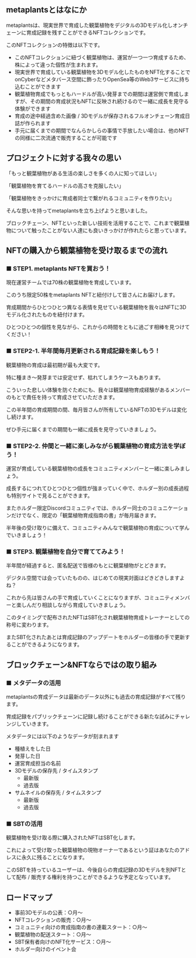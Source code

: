 ## metaplantsとはなにか

metaplantsは、現実世界で育成した観葉植物をデジタルの3Dモデル化しオンチェーンに育成記録を残すことができるNFTコレクションです。

このNFTコレクションの特徴は以下です。

- このNFTコレクションに紐づく観葉植物は、運営が一つ一つ育成するため、株によって違った個性が生まれます。
- 現実世界で育成している観葉植物を3Dモデル化したものをNFT化することでonCyberなどメタバース空間に飾ったりOpenSea等のWeb3サービスに持ち込むことができます
- 観葉植物育成でもっともハードルが高い発芽までの期間は運営側で育成しますが、その期間の育成状況もNFTに反映され続けるので一緒に成長を見守る体験ができます
- 育成の途中経過含めた画像 / 3Dモデルが保存されるフルオンチェーン育成日誌が作られます
- 手元に届くまでの期間でなんらかしらの事情で手放したい場合は、他のNFTの同様に二次流通で販売することが可能です

## プロジェクトに対する我々の思い

「もっと観葉植物がある生活の楽しさを多くの人に知ってほしい」

「観葉植物を育てるハードルの高さを克服したい」

「観葉植物をきっかけに育成者同士で繋がれるコミュニティを作りたい」

そんな思いを持ってmetaplantsを立ち上げようと思いました。

ブロックチェーン、NFTといった新しい技術を活用することで、これまで観葉植物について触ったことがない人達にも良いきっかけが作れたらと思っています。

## NFTの購入から観葉植物を受け取るまでの流れ

### ■ STEP1. metaplants NFTを買おう！

現在運営チームでは70株の観葉植物を育成しています。

このうち限定50株をmetaplants NFTと紐付けして皆さんにお届けします。

育成期間からひとつひとつ異なる表情を見せている観葉植物を我々はNFTに3Dモデル化されたものを紐付けます。

ひとつひとつの個性を見ながら、これからの時間をともに過ごす相棒を見つけてください！

### ■ STEP2-1. 半年間毎月更新される育成記録を楽しもう！

観葉植物の育成は最初期が最も大変です。

特に種まき〜発芽までは安定せず、枯れてしまうケースもあります。

こういった悲しい体験を防ぐためにも、我々は観葉植物育成経験があるメンバーのもとで責任を持って育成させていただきます。

この半年間の育成期間の間、毎月皆さんが所有しているNFTの3Dモデルは変化し続けます。

ぜひ手元に届くまでの期間も一緒に成長を見守っていきましょう。

### ■ STEP2-2. 仲間と一緒に楽しみながら観葉植物の育成方法を学ぼう！

運営が育成している観葉植物の成長をコミュニティメンバーと一緒に楽しみましょう。

成長するにつれてひとつひとつ個性が強まっていく中で、ホルダー別の成長過程も特別サイトで見ることができます。

またホルダー限定Discordコミュニティでは、ホルダー同士のコミュニケーションだけでなく、限定の「観葉植物育成指南の書」が毎月届きます。

半年後の受け取りに備えて、コミュニティみんなで観葉植物の育成について学んでいきましょう！

### ■ STEP3. 観葉植物を自分で育ててみよう！

半年間が経過すると、匿名配送で皆様のもとに観葉植物がとどきます。

デジタル空間では会っていたものの、はじめての現実対面はどきどきしますよね？

これから先は皆さんの手で育成していくことになりますが、コミュニティメンバーと楽しんだり相談しながら育成していきましょう。

このタイミングで配布されたNFTはSBT化され観葉植物育成トレーナーとしての称号に変わります。

またSBT化されたあとは育成記録のアップデートをホルダーの皆様の手で更新することができるようになります。

## ブロックチェーン&NFTならではの取り組み

### ■ メタデータの活用

metaplantsの育成データは最新のデータ以外にも過去の育成記録がすべて残ります。

育成記録をパブリックチェーンに記録し続けることができる新たな試みにチャレンジしていきます。

メタデータには以下のようなデータが刻まれます

- 種植えをした日
- 発芽した日
- 運営育成担当の名前
- 3Dモデルの保存先 /  タイムスタンプ
    - 最新版
    - 過去版
- サムネイルの保存先 / タイムスタンプ
    - 最新版
    - 過去版

### ■ SBTの活用

観葉植物を受け取る際に購入されたNFTはSBT化します。

これによって受け取った観葉植物の現物オーナーであるという証はあなたのアドレスに永久に残ることになります。

このSBTを持っているユーザーは、今後自らの育成記録の3Dモデルを別NFTとして配布 / 販売する権利を持つことができるような予定となっています。

## ロードマップ

- 事前3Dモデルの公表：○月〜
- NFTコレクションの販売：○月〜
- コミュニティ向けの育成指南の書の連載スタート：○月〜
- 観葉植物の配送スタート：○月〜
- SBT保有者向けのNFT化サービス：○月〜
- ホルダー向けのイベント会
